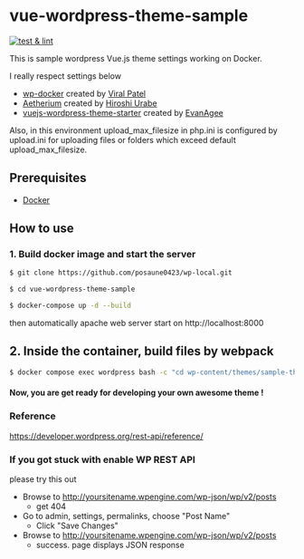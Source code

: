# vue-wordpress-theme-sample

[![test & lint](https://github.com/posaune0423/vue-wordpress-theme-sample/actions/workflows/test.yaml/badge.svg)](https://github.com/posaune0423/vue-wordpress-theme-sample/actions/workflows/test.yaml)

This is sample wordpress Vue.js theme settings working on Docker.

I really respect settings below

-   [wp-docker](https://github.com/viralpatel/wp-docker) created by [Viral Patel](https://github.com/viralpatel)
-   [Aetherium](https://github.com/torounit/Aetherium) created by [Hiroshi Urabe](https://github.com/torounit)
-   [vuejs-wordpress-theme-starter](https://github.com/EvanAgee/vuejs-wordpress-theme-starter) created by [EvanAgee](https://github.com/EvanAgee)

Also, in this environment upload_max_filesize in php.ini is configured by upload.ini for uploading files or folders which exceed default upload_max_filesize.

## Prerequisites

-   [Docker](https://www.docker.com/)

## How to use

### 1. Build docker image and start the server

```bash
$ git clone https://github.com/posaune0423/wp-local.git

$ cd vue-wordpress-theme-sample

$ docker-compose up -d --build
```

then automatically apache web server start on http://localhost:8000

## 2. Inside the container, build files by webpack

```bash
$ docker compose exec wordpress bash -c "cd wp-content/themes/sample-theme && yarn build:dev"
```

#### Now, you are get ready for developing your own awesome theme !

### Reference

https://developer.wordpress.org/rest-api/reference/

### If you got stuck with enable WP REST API

please try this out

-   Browse to http://yoursitename.wpengine.com/wp-json/wp/v2/posts
    -   get 404
-   Go to admin, settings, permalinks, choose "Post Name"
    -   Click "Save Changes"
-   Browse to http://yoursitename.wpengine.com/wp-json/wp/v2/posts
    -   success. page displays JSON response
